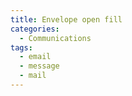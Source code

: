 ```yaml
---
title: Envelope open fill
categories:
  - Communications
tags:
  - email
  - message
  - mail
---
```

